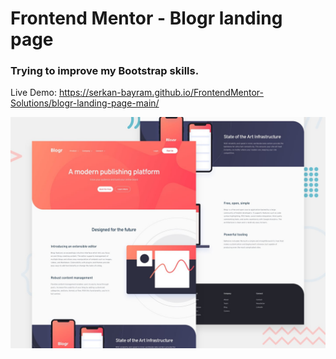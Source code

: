 # Frontend Mentor - Blogr landing page

### Trying to improve my Bootstrap skills.
Live Demo: https://serkan-bayram.github.io/FrontendMentor-Solutions/blogr-landing-page-main/

![Design preview for the Blogr landing page coding challenge](./design/desktop-preview.jpg)


